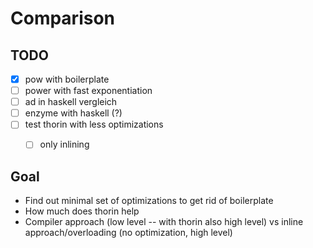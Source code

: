 # Comparison

## TODO

- [x] pow with boilerplate
- [ ] power with fast exponentiation
- [ ] ad in haskell vergleich
- [ ] enzyme with haskell (?)
- [ ] test thorin with less optimizations
  - [ ] only inlining


## Goal

- Find out minimal set of optimizations to get rid of boilerplate
- How much does thorin help
- Compiler approach (low level -- with thorin also high level) vs inline approach/overloading (no optimization, high level)
